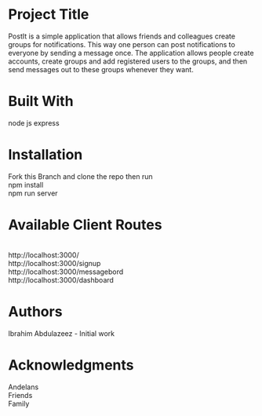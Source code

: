 <h1>Project Title</h1>

PostIt is a simple application that allows friends and colleagues create groups for notifications. This way one person can post notifications to everyone by sending a message once. The application allows people create accounts, create groups and add registered users to the groups, and then send messages out to these groups whenever they want.

<h1>Built With</h1>

node js 
express 

<h1>Installation</h1>
Fork this Branch and clone the repo then run<br/>
npm install<br/>
npm run server<br/>

<h1>Available Client Routes</h1><br/>
http://localhost:3000/ <br/>
http://localhost:3000/signup <br/>
http://localhost:3000/messagebord <br/>
http://localhost:3000/dashboard <br/>
<h1>Authors</h1>

Ibrahim Abdulazeez - Initial work

<h1>Acknowledgments</h1>

Andelans<br/>
Friends<br/>
Family
